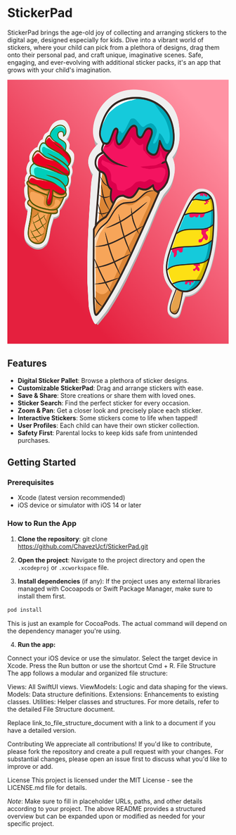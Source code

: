 # StickerPad

StickerPad brings the age-old joy of collecting and arranging stickers to the digital age, designed especially for kids. Dive into a vibrant world of stickers, where your child can pick from a plethora of designs, drag them onto their personal pad, and craft unique, imaginative scenes. Safe, engaging, and ever-evolving with additional sticker packs, it's an app that grows with your child's imagination.

<img alt="StickerPad Mockup" src="https://github.com/chavezucf/StickerPad/blob/main/Assets/logo.png"  width="600" height="600">

## Features

- **Digital Sticker Pallet**: Browse a plethora of sticker designs.
- **Customizable StickerPad**: Drag and arrange stickers with ease.
- **Save & Share**: Store creations or share them with loved ones.
- **Sticker Search**: Find the perfect sticker for every occasion.
- **Zoom & Pan**: Get a closer look and precisely place each sticker.
- **Interactive Stickers**: Some stickers come to life when tapped!
- **User Profiles**: Each child can have their own sticker collection.
- **Safety First**: Parental locks to keep kids safe from unintended purchases.

## Getting Started

### Prerequisites

- Xcode (latest version recommended)
- iOS device or simulator with iOS 14 or later

### How to Run the App

1. **Clone the repository**:
git clone https://github.com/ChavezUcf/StickerPad.git

2. **Open the project**:
Navigate to the project directory and open the `.xcodeproj` or `.xcworkspace` file.
3. **Install dependencies** (if any):
If the project uses any external libraries managed with Cocoapods or Swift Package Manager, make sure to install them first.
```bash
pod install
```
This is just an example for CocoaPods. The actual command will depend on the dependency manager you're using.

4. **Run the app:**

Connect your iOS device or use the simulator.
Select the target device in Xcode.
Press the Run button or use the shortcut Cmd + R.
File Structure
The app follows a modular and organized file structure:

Views: All SwiftUI views.
ViewModels: Logic and data shaping for the views.
Models: Data structure definitions.
Extensions: Enhancements to existing classes.
Utilities: Helper classes and structures.
For more details, refer to the detailed File Structure document.

Replace link_to_file_structure_document with a link to a document if you have a detailed version.

Contributing
We appreciate all contributions! If you'd like to contribute, please fork the repository and create a pull request with your changes. For substantial changes, please open an issue first to discuss what you'd like to improve or add.

License
This project is licensed under the MIT License - see the LICENSE.md file for details.

*Note*: Make sure to fill in placeholder URLs, paths, and other details according to your project. The above README provides a structured overview but can be expanded upon or modified as needed for your specific project.
